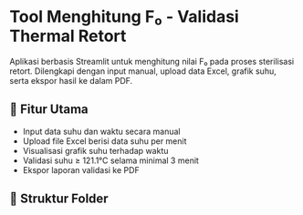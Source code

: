 # Tool Menghitung F₀ - Validasi Thermal Retort

Aplikasi berbasis Streamlit untuk menghitung nilai F₀ pada proses sterilisasi retort. Dilengkapi dengan input manual, upload data Excel, grafik suhu, serta ekspor hasil ke dalam PDF.

## 🔧 Fitur Utama

- Input data suhu dan waktu secara manual
- Upload file Excel berisi data suhu per menit
- Visualisasi grafik suhu terhadap waktu
- Validasi suhu ≥ 121.1°C selama minimal 3 menit
- Ekspor laporan validasi ke PDF

## 📁 Struktur Folder


